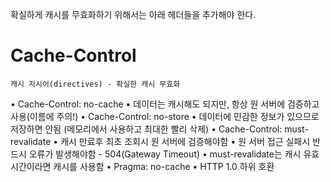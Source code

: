 확실하게 캐시를 무효화하기 위해서는 아래 헤더들을 추가해야 한다.
# Cache-Control
	캐시 지시어(directives) - 확실한 캐시 무효화
• Cache-Control: no-cache
	• 데이터는 캐시해도 되지만, 항상 원 서버에 검증하고 사용(이름에 주의!)
• Cache-Control: no-store
	• 데이터에 민감한 정보가 있으므로 저장하면 안됨 (메모리에서 사용하고 최대한 빨리 삭제)
• Cache-Control: must-revalidate
	• 캐시 만료후 최초 조회시 원 서버에 검증해야함
	• 원 서버 접근 실패시 반드시 오류가 발생해야함 - 504(Gateway Timeout)
	• must-revalidate는 캐시 유효 시간이라면 캐시를 사용함
• Pragma: no-cache
	• HTTP 1.0 하위 호환